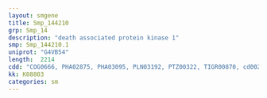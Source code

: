 ```yaml
---
layout: smgene
title: Smp_144210
grp: Smp_14
description: "death associated protein kinase 1"
smp: Smp_144210.1
uniprot: "G4VB54"
length:  2214
cdd: "COG0666, PHA02875, PHA03095, PLN03192, PTZ00322, TIGR00870, cd00204, cd09914, cl02529, cl21455, pfam00023, pfam12796, smart00248"
kk: K08803
categories: sm
---
```

